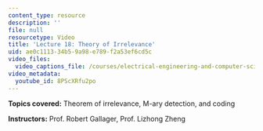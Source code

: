 ```yaml
---
content_type: resource
description: ''
file: null
resourcetype: Video
title: 'Lecture 18: Theory of Irrelevance'
uid: ae0c1113-34b5-9a98-e789-f2a53ef6cd5c
video_files:
  video_captions_file: /courses/electrical-engineering-and-computer-science/6-450-principles-of-digital-communications-i-fall-2006/video-lectures/lecture-18-theory-of-irrelevance/8PScXRfu2po.vtt
video_metadata:
  youtube_id: 8PScXRfu2po
---
```


**Topics covered:** Theorem of irrelevance, M-ary detection, and coding

**Instructors:** Prof. Robert Gallager, Prof. Lizhong Zheng